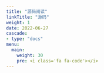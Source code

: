 ```yaml
---
title: "源码阅读"
linkTitle: "源码"
weight: 1
date: 2022-06-27
cascade:
- type: "docs"
menu:
  main:
    weight: 30
    pre: <i class='fa fa-code'></i>
---
```




